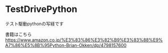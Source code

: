 # TestDrivePython
テスト駆動pythonの写経です

書籍はこちら
https://www.amazon.co.jp/%E3%83%86%E3%82%B9%E3%83%88%E9%A7%86%E5%8B%95Python-Brian-Okken/dp/4798157600
